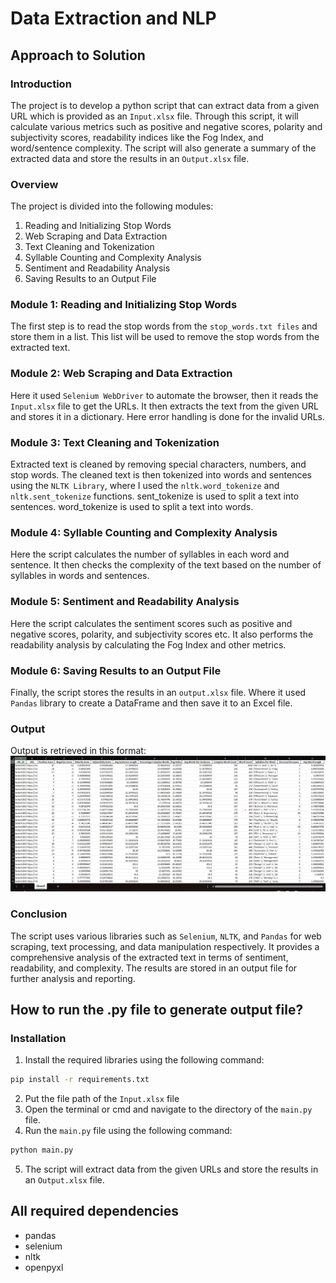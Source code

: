 # Data Extraction and NLP

## Approach to Solution

### Introduction
The project is to develop a python script that can extract data from a given URL which is provided as an `Input.xlsx` file. Through this script, it will calculate various metrics such as positive and negative scores, polarity and subjectivity scores, readability indices like the Fog Index, and word/sentence complexity. The script will also generate a summary of the extracted data and store the results in an `Output.xlsx` file.
### Overview
The project is divided into the following modules:
1. Reading and Initializing Stop Words 
2. Web Scraping and Data Extraction 
3. Text Cleaning and Tokenization 
4. Syllable Counting and Complexity Analysis
5. Sentiment and Readability Analysis
6. Saving Results to an Output File

### Module 1: Reading and Initializing Stop Words
The first step is to read the stop words from the `stop_words.txt files` and store them in a list. This list will be used to remove the stop words from the extracted text. 

### Module 2: Web Scraping and Data Extraction
Here it used `Selenium WebDriver` to automate the browser, then it reads the `Input.xlsx` file to get the URLs. It then extracts the text from the given URL and stores it in a dictionary.
Here error handling is done for the invalid URLs.

### Module 3: Text Cleaning and Tokenization
Extracted text is cleaned by removing special characters, numbers, and stop words. The cleaned text is then tokenized into words and sentences using the `NLTK Library`, where I used the `nltk.word_tokenize` and `nltk.sent_tokenize` functions. 
sent_tokenize is used to split a text into sentences. word_tokenize is used to split a text into words.    

### Module 4: Syllable Counting and Complexity Analysis
Here the script calculates the number of syllables in each word and sentence. It then checks the complexity of the text based on the number of syllables in words and sentences.

### Module 5: Sentiment and Readability Analysis
Here the script calculates the sentiment scores such as positive and negative scores, polarity, and subjectivity scores etc. It also performs the readability analysis by calculating the Fog Index and other metrics.

### Module 6: Saving Results to an Output File
Finally, the script stores the results in an `output.xlsx` file. Where it used `Pandas` library to create a DataFrame and then save it to an Excel file.

### Output
Output is retrieved in this format:
 ![image](Image.png)

### Conclusion
The script uses various libraries such as `Selenium`, `NLTK`, and `Pandas` for web scraping, text processing, and data manipulation respectively. It provides a comprehensive analysis of the extracted text in terms of sentiment, readability, and complexity. The results are stored in an output file for further analysis and reporting.


## How to run the .py file to generate output file?
### Installation
1. Install the required libraries using the following command:
```bash
pip install -r requirements.txt
```
2. Put the file path of the `Input.xlsx` file
3. Open the terminal or cmd and navigate to the directory of the `main.py` file.
4. Run the `main.py` file using the following command:
```bash
python main.py
```
5. The script will extract data from the given URLs and store the results in an `Output.xlsx` file.

## All required dependencies
- pandas
- selenium
- nltk
- openpyxl
